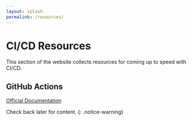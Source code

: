 ```yaml
---
layout: splash
permalink: /resources/
---
```


# CI/CD Resources

This section of the website collects resources for coming up to speed with
CI/CD.

## GitHub Actions

[Official Documentation](https://docs.github.com/en/actions/learn-github-actions/understanding-github-actions)


Check back later for content.
{: .notice-warning}